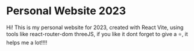 # Personal Website 2023
Hi!
This is my personal website for 2023, created with React Vite, using tools like react-router-dom threeJS, if you like it dont forget to give a ⭐, it helps me a lot!!!!
